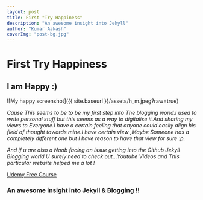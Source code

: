 ```yaml
---
layout: post 
title: First "Try Happiness"
description: "An awesome insight into Jekyll"
author: "Kumar Aakash"
coverImg: "post-bg.jpg"
---
```


# First Try Happiness

## I am Happy :)

![My happy screenshot]({{ site.baseurl }}/assets/h_m.jpeg?raw=true)

*Cause This seems to be to be my first step into The blogging world.I used to write personal stuff but this seems as a way to digitalise it.And sharing my views to Everyone.I have a certain feeling that anyone could easily align his field of thought towards mine.I have certain view ,Maybe Someone has a completely different one but I have reason to have that view for sure :p.*  

*And if u are also a *Noob* facing an issue getting into the Github Jekyll Blogging world U surely need to check out...Youtube Videos and This particular website helped me a lot !*

[Udemy Free Course](https://www.udemy.com/create-free-jekyll-blog-on-github-pages-like-a-ninja/#/lecture/2066190)


### An awesome insight into Jekyll & Blogging  !!